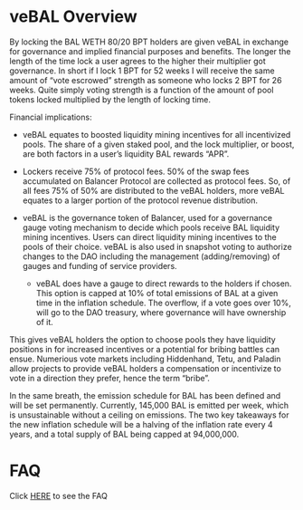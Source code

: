 # veBAL Overview

By locking the BAL WETH 80/20 BPT holders are given veBAL in exchange for governance and implied financial purposes and benefits. The longer the length of the time lock a user agrees to the higher their multiplier got governance. In short if I lock 1 BPT for 52 weeks I will receive the same amount of “vote escrowed” strength as someone who locks 2 BPT for 26 weeks. Quite simply voting strength is a function of the amount of pool tokens locked multiplied by the length of locking time.

Financial implications:

- veBAL equates to boosted liquidity mining incentives for all incentivized pools. The share of a given staked pool, and 
the lock multiplier, or boost, are both factors in a user’s liquidity BAL rewards “APR”.

- Lockers receive 75% of protocol fees. 50% of the swap fees accumulated on Balancer Protocol are collected as protocol 
fees. So, of all fees 75% of 50% are distributed to the veBAL holders, more veBAL equates to a larger portion of the 
protocol revenue distribution.

- veBAL is the governance token of Balancer, used for a governance gauge voting mechanism to decide which pools receive 
BAL liquidity mining incentives. Users can direct liquidity mining incentives to the pools of their choice. veBAL is 
also used in snapshot voting to authorize changes to the DAO including the management (adding/removing) of gauges and 
funding of service providers.

  - veBAL does have a gauge to direct rewards to the holders if chosen. This option is capped at 10% of total emissions
  of BAL at a given time in the inflation schedule. The overflow, if a vote goes over 10%, will go to the DAO treasury,
  where governance will have ownership of it.



This gives veBAL holders the option to choose pools they have liquidity positions in for increased incentives or a
potential for bribing battles can ensue. Numerious vote markets including Hiddenhand, Tetu, and Paladin allow projects 
to provide veBAL holders a compensation or incentivize to vote in a direction they prefer, hence the term “bribe”. 

In the same breath, the emission schedule for BAL has been defined and will be set permanently. Currently, 145,000 BAL is 
emitted per week, which is unsustainable without a ceiling on emissions. The two key takeaways for the new inflation 
schedule will be a halving of the inflation rate every 4 years, and a total supply of BAL being capped at 94,000,000.

# FAQ
Click [HERE](FAQ.md) to see the FAQ